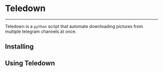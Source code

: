 # Teledown
---
Teledown is a `python` script that automate downloading pictures from multiple telegram channels at once.

## Installing


## Using Teledown



